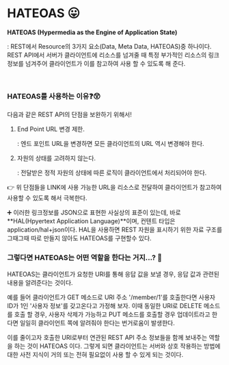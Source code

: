 # HATEOAS 😛

**HATEOAS (Hypermedia as the Engine of Application State)** 

: REST에서 Resource의 3가지 요소(Data, Meta Data, HATEOAS)중 하나이다. REST API에서 서버가 클라이언트에 리소스를 넘겨줄 때 특정 부가적인 리소스의 링크 정보를 넘겨주어 클라이언트가 이를 참고하여 사용 할 수 있도록 해 준다.

<br>

### HATEOAS를 사용하는 이유❓😲

다음과 같은 REST API의 단점을 보완하기 위해서!

1. End Point URL 변경 제한.

   : 엔드 포인트 URL을 변경하면 모든 클라이언트의 URL 역시 변경해야 한다.

2. 자원의 상태를 고려하지 않는다.

   : 전달받은 정적 자원의 상태에 따른 로직이 클라이언트에서 처리되어야 한다.

👉 위 단점들을 LINK에 사용 가능한 URL을 리소스로 전달하여 클라이언트가 참고하여 사용할 수 있도록 해서 극복한다.

➕ 이러한 링크정보를 JSON으로 표현한 사실상의 표준이 있는데, 바로 **HAL(Hpyertext Application Language)**이며, 컨텐트 타입은 application/hal+json이다. HAL을 사용하면 REST 자원을 표시하기 위한 자료 구조를 그때그때 따로 만들지 않아도 HATEOAS를 구현할수 있다.

 

### 그렇다면 HATEOAS는 어떤 역할을 한다는 거지...? 🤯

HATEOAS는 클라이언트가 요청한 URI를 통해 응답 값을 보낼 경우, 응답 값과 관련된 내용을 알려준다는 것이다. 

예를 들어 클라이언트가 GET 메소드로 URI 주소 '/member/1'를 호출한다면 사용자 ID가 1인 '사용자 정보'를 갖고온다고 가정해 보자. 이때 동일한 URI로 DELETE 메소드를 호출 할 경우, 사용자 삭제가 가능하고 PUT 메소드를 호출할 경우 업데이트라고 한다면 일일히 클라이언트 쪽에 알려줘야 한다는 번거로움이 발생한다. 

이를 줄이고자 호출한 URI로부터 연관된 REST API 주소 정보들을 함께 보내주는 역할을 하는 것이 HATEOAS 이다. 그렇게 되면 클라이언트는 서버와 상호 작용하는 방법에 대한 사전 지식이 거의 또는 전혀 필요없이 사용 할 수 있게 되는 것이다.